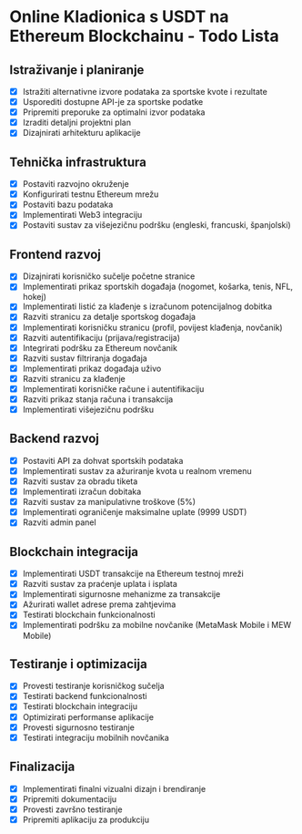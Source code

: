 # Online Kladionica s USDT na Ethereum Blockchainu - Todo Lista

## Istraživanje i planiranje
- [x] Istražiti alternativne izvore podataka za sportske kvote i rezultate
- [x] Usporediti dostupne API-je za sportske podatke
- [x] Pripremiti preporuke za optimalni izvor podataka
- [x] Izraditi detaljni projektni plan
- [x] Dizajnirati arhitekturu aplikacije

## Tehnička infrastruktura
- [x] Postaviti razvojno okruženje
- [x] Konfigurirati testnu Ethereum mrežu
- [x] Postaviti bazu podataka
- [x] Implementirati Web3 integraciju
- [x] Postaviti sustav za višejezičnu podršku (engleski, francuski, španjolski)

## Frontend razvoj
- [x] Dizajnirati korisničko sučelje početne stranice
- [x] Implementirati prikaz sportskih događaja (nogomet, košarka, tenis, NFL, hokej)
- [x] Implementirati listić za klađenje s izračunom potencijalnog dobitka
- [x] Razviti stranicu za detalje sportskog događaja
- [x] Implementirati korisničku stranicu (profil, povijest klađenja, novčanik)
- [x] Razviti autentifikaciju (prijava/registracija)
- [x] Integrirati podršku za Ethereum novčanik
- [x] Razviti sustav filtriranja događaja
- [x] Implementirati prikaz događaja uživo
- [x] Razviti stranicu za klađenje
- [x] Implementirati korisničke račune i autentifikaciju
- [x] Razviti prikaz stanja računa i transakcija
- [x] Implementirati višejezičnu podršku

## Backend razvoj
- [x] Postaviti API za dohvat sportskih podataka
- [x] Implementirati sustav za ažuriranje kvota u realnom vremenu
- [x] Razviti sustav za obradu tiketa
- [x] Implementirati izračun dobitaka
- [x] Razviti sustav za manipulativne troškove (5%)
- [x] Implementirati ograničenje maksimalne uplate (9999 USDT)
- [x] Razviti admin panel

## Blockchain integracija
- [x] Implementirati USDT transakcije na Ethereum testnoj mreži
- [x] Razviti sustav za praćenje uplata i isplata
- [x] Implementirati sigurnosne mehanizme za transakcije
- [x] Ažurirati wallet adrese prema zahtjevima
- [x] Testirati blockchain funkcionalnosti
- [x] Implementirati podršku za mobilne novčanike (MetaMask Mobile i MEW Mobile)

## Testiranje i optimizacija
- [x] Provesti testiranje korisničkog sučelja
- [x] Testirati backend funkcionalnosti
- [x] Testirati blockchain integraciju
- [x] Optimizirati performanse aplikacije
- [x] Provesti sigurnosno testiranje
- [x] Testirati integraciju mobilnih novčanika

## Finalizacija
- [x] Implementirati finalni vizualni dizajn i brendiranje
- [x] Pripremiti dokumentaciju
- [x] Provesti završno testiranje
- [x] Pripremiti aplikaciju za produkciju
